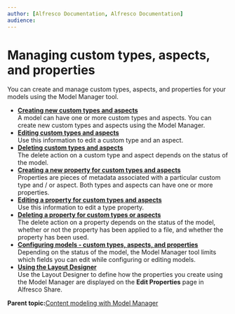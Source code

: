 ```yaml
---
author: [Alfresco Documentation, Alfresco Documentation]
audience: 
---
```


# Managing custom types, aspects, and properties

You can create and manage custom types, aspects, and properties for your models using the Model Manager tool.

-   **[Creating new custom types and aspects](../tasks/admintools-custom-type-create.md)**  
A model can have one or more custom types and aspects. You can create new custom types and aspects using the Model Manager.
-   **[Editing custom types and aspects](../tasks/admintools-custom-type-edit.md)**  
Use this information to edit a custom type and an aspect.
-   **[Deleting custom types and aspects](../tasks/admintools-custom-type-delete.md)**  
The delete action on a custom type and aspect depends on the status of the model.
-   **[Creating a new property for custom types and aspects](../tasks/admintools-ct-properties-create.md)**  
Properties are pieces of metadata associated with a particular custom type and / or aspect. Both types and aspects can have one or more properties.
-   **[Editing a property for custom types and aspects](../tasks/admintools-ct-properties-edit.md)**  
Use this information to edit a type property.
-   **[Deleting a property for custom types or aspects](../tasks/admintools-ct-properties-delete.md)**  
The delete action on a property depends on the status of the model, whether or not the property has been applied to a file, and whether the property has been used.
-   **[Configuring models - custom types, aspects, and properties](../concepts/admintools-cmm-info.md)**  
Depending on the status of the model, the Model Manager tool limits which fields you can edit while configuring or editing models.
-   **[Using the Layout Designer](../tasks/admintools-form-builder.md)**  
Use the Layout Designer to define how the properties you create using the Model Manager are displayed on the **Edit Properties** page in Alfresco Share.

**Parent topic:**[Content modeling with Model Manager](../concepts/admintools-cmm-intro.md)

